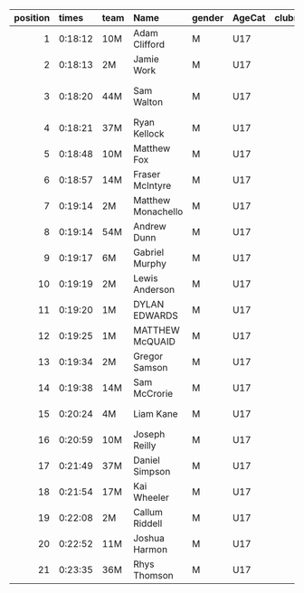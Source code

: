 |   position | times   | team   | Name               | gender   | AgeCat   |   clubnumber | Club name            | Website                               |   finishPosition |
|-----------:|:--------|:-------|:-------------------|:---------|:---------|-------------:|:---------------------|:--------------------------------------|-----------------:|
|          1 | 0:18:12 | 10M    | Adam Clifford      | M        | U17      |           10 | Shettleston Harriers | http://shettlestonharriers.org.uk/    |                1 |
|          2 | 0:18:13 | 2M     | Jamie Work         | M        | U17      |            2 | Kilmarnock H&AC      | http://www.kilmarnockharriers.com/    |                2 |
|          3 | 0:18:20 | 44M    | Sam Walton         | M        | U17      |           44 | North Ayrshire AAC   | https://naathletics.co.uk/            |                3 |
|          4 | 0:18:21 | 37M    | Ryan Kellock       | M        | U17      |           37 | Law & District AAC   | http://www.lawaac.co.uk/              |                4 |
|          5 | 0:18:48 | 10M    | Matthew Fox        | M        | U17      |           10 | Shettleston Harriers | http://shettlestonharriers.org.uk/    |                5 |
|          6 | 0:18:57 | 14M    | Fraser McIntyre    | M        | U17      |           14 | Ayr Seaforth AC      | https://www.ayrseaforth.co.uk/        |                6 |
|          7 | 0:19:14 | 2M     | Matthew Monachello | M        | U17      |            2 | Kilmarnock H&AC      | http://www.kilmarnockharriers.com/    |                7 |
|          8 | 0:19:14 | 54M    | Andrew Dunn        | M        | U17      |           54 | VP-Glasgow           | https://www.vp-glasgow.com            |                8 |
|          9 | 0:19:17 | 6M     | Gabriel Murphy     | M        | U17      |            6 | Cambuslang Harriers  | https://cambuslangharriers.org/       |                9 |
|         10 | 0:19:19 | 2M     | Lewis Anderson     | M        | U17      |            2 | Kilmarnock H&AC      | http://www.kilmarnockharriers.com/    |               10 |
|         11 | 0:19:20 | 1M     | DYLAN EDWARDS      | M        | U17      |            1 | East Kilbride AC     | http://www.ekac.org.uk/               |               11 |
|         12 | 0:19:25 | 1M     | MATTHEW McQUAID    | M        | U17      |            1 | East Kilbride AC     | http://www.ekac.org.uk/               |               12 |
|         13 | 0:19:34 | 2M     | Gregor Samson      | M        | U17      |            2 | Kilmarnock H&AC      | http://www.kilmarnockharriers.com/    |               13 |
|         14 | 0:19:38 | 14M    | Sam McCrorie       | M        | U17      |           14 | Ayr Seaforth AC      | https://www.ayrseaforth.co.uk/        |               14 |
|         15 | 0:20:24 | 4M     | Liam Kane          | M        | U17      |            4 | Inverclyde AC        | https://www.inverclydeac.org/         |               15 |
|         16 | 0:20:59 | 10M    | Joseph Reilly      | M        | U17      |           10 | Shettleston Harriers | http://shettlestonharriers.org.uk/    |               17 |
|         17 | 0:21:49 | 37M    | Daniel Simpson     | M        | U17      |           37 | Law & District AAC   | http://www.lawaac.co.uk/              |               18 |
|         18 | 0:21:54 | 17M    | Kai Wheeler        | M        | U17      |           17 | Calderglen Harriers  | http://www.calderglenharriers.org.uk/ |               19 |
|         19 | 0:22:08 | 2M     | Callum Riddell     | M        | U17      |            2 | Kilmarnock H&AC      | http://www.kilmarnockharriers.com/    |               21 |
|         20 | 0:22:52 | 11M    | Joshua Harmon      | M        | U17      |           11 | Airdrie Harriers     | http://airdrieharriers.org/           |               22 |
|         21 | 0:23:35 | 36M    | Rhys Thomson       | M        | U17      |           36 | Larkhall YMCA        | https://www.larkhallymcaharriers.org  |               24 |